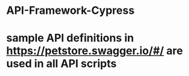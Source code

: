 # API-Framework-Cypress

# sample API definitions in https://petstore.swagger.io/#/ are used in all API scripts